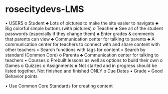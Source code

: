 # rosecitydevs-LMS

•	USERS
o	Student
♣	Lots of pictures to make the site easier to navigate 
♣	Big colorful simple buttons (with pictures)
o	Teacher
♣	See all of the student passwords (especially if they change them)
♣	Enter grades & comments that parents can view
♣	Communication center for talking to parents
♣	A communication center for teachers to connect with and share content with other teachers
•	Search functions with tags for content 
•	Search by standard (Common Core)
o	Parenta
♣	Communication center for talking to teachers
•	Courses
o	Prebuilt lessons as well as options to build their own
o	Games
o	Quizzes
o	Assignments
♣	Not started and in progress should be listed together. Not finished and finished ONLY
o	Due Dates
•	Grade
•	Good Behavior points

•	Use Common Core Standards for creating content
